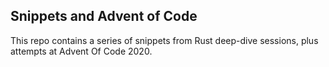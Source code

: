 
## Snippets and Advent of Code

This repo contains a series of snippets from Rust deep-dive sessions, plus attempts at Advent Of Code 2020.